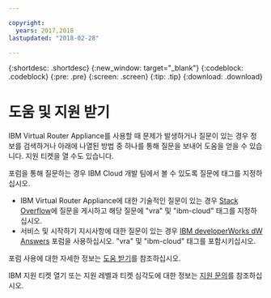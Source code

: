 ```yaml
---

copyright:
  years: 2017,2018
lastupdated: "2018-02-28"

---
```


{:shortdesc: .shortdesc}
{:new_window: target="_blank"}
{:codeblock: .codeblock}
{:pre: .pre}
{:screen: .screen}
{:tip: .tip}
{:download: .download}

# 도움 및 지원 받기

IBM Virtual Router Appliance를 사용할 때 문제가 발생하거나 질문이 있는 경우 정보를 검색하거나 아래에 나열된 방법 중 하나를 통해 질문을 보내어 도움을 얻을 수 있습니다. 지원 티켓을 열 수도 있습니다.

포럼을 통해 질문하는 경우 IBM Cloud 개발 팀에서 볼 수 있도록 질문에 태그를 지정하십시오.

* IBM Virtual Router Appliance에 대한 기술적인 질문이 있는 경우 [Stack Overflow](https://stackoverflow.com/search?q=vra+ibm-cloud)에 질문을 게시하고 해당 질문에 "vra" 및 "ibm-cloud" 태그를 지정하십시오.
* 서비스 및 시작하기 지시사항에 대한 질문이 있는 경우 [IBM developerWorks dW Answers](https://developer.ibm.com/answers/topics/vra.html?smartspace=ibm-cloud) 포럼을 사용하십시오. "vra" 및 "ibm-cloud" 태그를 포함시키십시오.

포럼 사용에 대한 자세한 정보는 [도움 받기](https://console.bluemix.net/docs/support/index.html#getting-help)를 참조하십시오.

IBM 지원 티켓 열기 또는 지원 레벨과 티켓 심각도에 대한 정보는 [지원 문의](https://console.bluemix.net/docs/support/index.html#contacting-support)를 참조하십시오.
